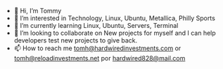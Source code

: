 - 👋 Hi, I’m Tommy
- 👀 I’m interested in Technology, Linux, Ubuntu, Metallica, Philly Sports
- 🌱 I’m currently learning Linux, Ubuntu, Servers, Terminal
- 💞️ I’m looking to collaborate on New projects for myself and I can help developers test new projects to give back.
- 📫 How to reach me tomh@hardwiredinvestments.com or tomh@reloadinvestments.net por hardwired828@mail.com

<!---
HARDWIRED-828/is a ✨ special ✨ repository because its `README.md` (this file) appears on your GitHub profile.
You can click the Preview link to take a look at your changes.
--->
